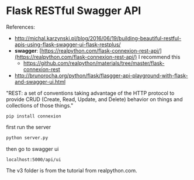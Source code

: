 # Flask RESTful Swagger API 

References: 

- http://michal.karzynski.pl/blog/2016/06/19/building-beautiful-restful-apis-using-flask-swagger-ui-flask-restplus/
- **swagger**: [https://realpython.com/flask-connexion-rest-api/](https://realpython.com/flask-connexion-rest-api/) I recommend this 
	- https://github.com/realpython/materials/tree/master/flask-connexion-rest
- http://brunorocha.org/python/flask/flasgger-api-playground-with-flask-and-swagger-ui.html

"REST: a set of conventions taking advantage of the HTTP protocol to provide CRUD (Create, Read, Update, and Delete) behavior on things and collections of those things."

```
pip install connexion 
```

first run the server 

```py 
python server.py
```

then go to swagger ui 

```
localhost:5000/api/ui
```

The v3 folder is from the tutorial from realpython.com. 

